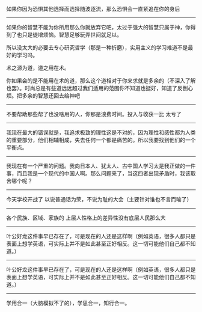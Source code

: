 如果你因为恐惧其他选择而选择随波逐流，那么恐惧会一直紧追在你的身后
___
如果你的智慧不能为你所用那么你就放弃它吧，太过于强大的智慧只属于神，你得到了也只是徒增烦恼。智慧足够玩弄世间就足以。

所以没太大的必要去专心研究哲学（那是一种折磨），实用主义的学习难道不是最好的学习吗。

术之源为道，道之用在术。

你如果会的是不能用在术的道，那么这个道相对于你来求就是多余的（不深入了解也罢）。时尚总是有些道远远超过我们适用的范围你不知道也挺好，知道了反倒心烦。把多余的智慧还回去给神吧
___
不要帮助那些帮了也没啥用的人，你那是浪费时间。投入与收获一比 太亏了
___
我现在最大的错误就是，我追求极致的理性这是不对的，因为理性和感性都为人类的重要部分，他们相辅相成，失去任何一个都是痛苦的。所以我要找到他们的一个平衡点。
___
我现在有一个严重的问题。我向日本人、犹太人、古中国人学习太是我正做的一件事，而且我是一个现代的中国人啊。那么问题来了，当这四者出现矛盾时，我该取舍哪个呢？
___
今天学校开战了 以说普通话为荣，不说为耻的大会（主要针对谁也不言而喻了）
___
各个民族、区域、家族的 上层人性格上的差异性没有底层人民那么大
___
叶公好龙这件事早已存在了，可是现在的人还是这样啊（例如英语，很多人都只是表面上想学英语，可实际上并不是如此甚至正好相反。这一切可能他们自己都不知道。）
___
叶公好龙这件事早已存在了，可是现在的人还是这样啊（例如英语，很多人都只是表面上想学英语，可实际上并不是如此甚至正好相反。这一切可能他们自己都不知道。）
___
学用合一（大脑模拟不了的），学思合一，知行合一。